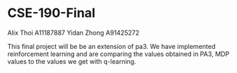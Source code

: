 # CSE-190-Final


Alix Thoi A11187887
Yidan Zhong A91425272

This final project will be be an extension of pa3. We have implemented reinforcement learning and are comparing the values obtained in PA3, MDP values to the values we get with q-learning.
